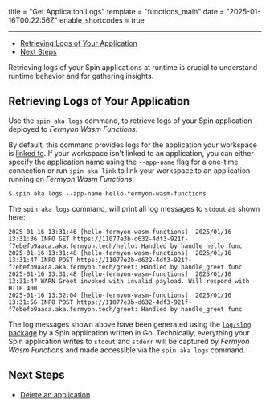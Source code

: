 title = "Get Application Logs"
template = "functions_main"
date = "2025-01-16T00:22:56Z"
enable_shortcodes = true

---

- [Retrieving Logs of Your Application](#retrieving-logs-of-your-application)
- [Next Steps](#next-steps)

Retrieving logs of your Spin applications at runtime is crucial to understand runtime behavior and for gathering insights.

## Retrieving Logs of Your Application

Use the `spin aka logs` command, to retrieve logs of your Spin application deployed to _Fermyon Wasm Functions_.

By default, this command provides logs for the application your workspace is [linked to](app-linking). If your workspace isn't linked to an application, you can either specify the application name using the `--app-name` flag for a one-time connection or run `spin aka link` to link your workspace to an application running on _Fermyon Wasm Functions_.

<!-- @selectiveCpy -->

```console
$ spin aka logs --app-name hello-fermyon-wasm-functions
```

The `spin aka logs` command, will print all log messages to `stdout` as shown here:

<!-- @nocpy -->

```console
2025-01-16 13:31:46 [hello-fermyon-wasm-functions]  2025/01/16 13:31:36 INFO GET https://11077e3b-d632-4df3-921f-f7ebefb9aaca.aka.fermyon.tech/hello: Handled by handle_hello func
2025-01-16 13:31:48 [hello-fermyon-wasm-functions]  2025/01/16 13:31:47 INFO POST https://11077e3b-d632-4df3-921f-f7ebefb9aaca.aka.fermyon.tech/greet: Handled by handle_greet func
2025-01-16 13:31:48 [hello-fermyon-wasm-functions]  2025/01/16 13:31:47 WARN Greet invoked with invalid payload. Will respond with HTTP 400
2025-01-16 13:32:04 [hello-fermyon-wasm-functions]  2025/01/16 13:31:56 INFO POST https://11077e3b-d632-4df3-921f-f7ebefb9aaca.aka.fermyon.tech/greet: Handled by handle_greet func
```

The log messages shown above have been generated using the [`log/slog` package](https://go.dev/blog/slog) by a Spin application written in Go. Technically, everything your Spin application writes to `stdout` and `stderr` will be captured by _Fermyon Wasm Functions_ and made accessible via the `spin aka logs` command.

## Next Steps

- [Delete an application](delete)
